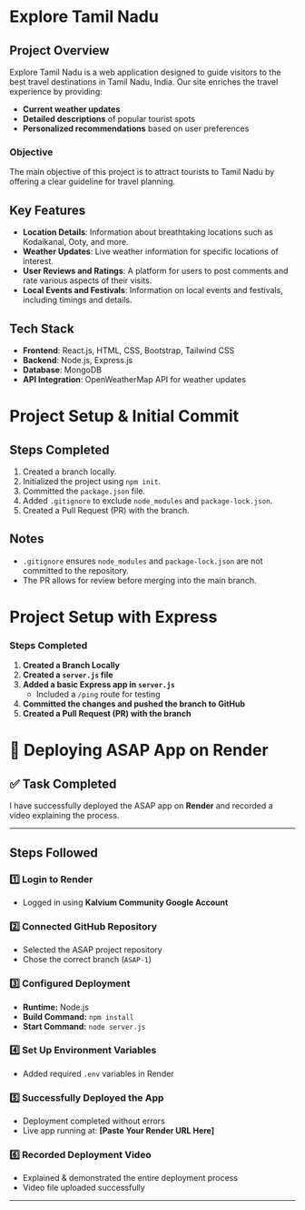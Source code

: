 # Explore Tamil Nadu

## Project Overview
Explore Tamil Nadu is a web application designed to guide visitors to the best travel destinations in Tamil Nadu, India. Our site enriches the travel experience by providing:
- **Current weather updates**
- **Detailed descriptions** of popular tourist spots
- **Personalized recommendations** based on user preferences

### **Objective**
The main objective of this project is to attract tourists to Tamil Nadu by offering a clear guideline for travel planning.

## **Key Features**
- **Location Details**: Information about breathtaking locations such as Kodaikanal, Ooty, and more.
- **Weather Updates**: Live weather information for specific locations of interest.
- **User Reviews and Ratings**: A platform for users to post comments and rate various aspects of their visits.
- **Local Events and Festivals**: Information on local events and festivals, including timings and details.

## **Tech Stack**
- **Frontend**: React.js, HTML, CSS, Bootstrap, Tailwind CSS
- **Backend**: Node.js, Express.js
- **Database**: MongoDB
- **API Integration**: OpenWeatherMap API for weather updates

# Project Setup & Initial Commit

## Steps Completed  
1. Created a branch locally.  
2. Initialized the project using `npm init`.  
3. Committed the `package.json` file.  
4. Added `.gitignore` to exclude `node_modules` and `package-lock.json`.  
5. Created a Pull Request (PR) with the branch.  

## Notes  
- `.gitignore` ensures `node_modules` and `package-lock.json` are not committed to the repository.  
- The PR allows for review before merging into the main branch.  

# Project Setup with Express  

### Steps Completed  

1. **Created a Branch Locally**  
2. **Created a `server.js` file**  
3. **Added a basic Express app in `server.js`**  
   - Included a `/ping` route for testing  
4. **Committed the changes and pushed the branch to GitHub**  
5. **Created a Pull Request (PR) with the branch**

# 🚀 Deploying ASAP App on Render  

## ✅ **Task Completed**  

I have successfully deployed the ASAP app on **Render** and recorded a video explaining the process.  

---

## **Steps Followed**  

### **1️⃣ Login to Render**  
- Logged in using **Kalvium Community Google Account**  

### **2️⃣ Connected GitHub Repository**  
- Selected the ASAP project repository  
- Chose the correct branch (`ASAP-1`)  

### **3️⃣ Configured Deployment**  
- **Runtime:** Node.js  
- **Build Command:** `npm install`  
- **Start Command:** `node server.js`  

### **4️⃣ Set Up Environment Variables**  
- Added required `.env` variables in Render  

### **5️⃣ Successfully Deployed the App**  
- Deployment completed without errors  
- Live app running at: **[Paste Your Render URL Here]**  

### **6️⃣ Recorded Deployment Video**  
- Explained & demonstrated the entire deployment process  
- Video file uploaded successfully  

---


